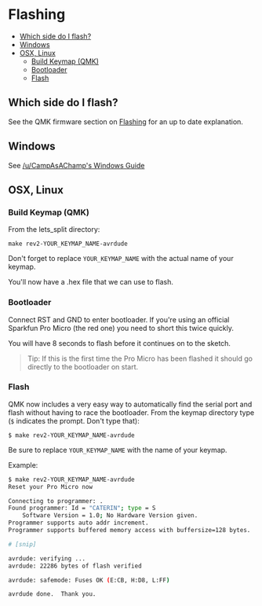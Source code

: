 # Flashing

<!-- START doctoc generated TOC please keep comment here to allow auto update -->
<!-- DON'T EDIT THIS SECTION, INSTEAD RE-RUN doctoc TO UPDATE -->


- [Which side do I flash?](#which-side-do-i-flash)
- [Windows](#windows)
- [OSX, Linux](#osx-linux)
  - [Build Keymap (QMK)](#build-keymap-qmk)
  - [Bootloader](#bootloader)
  - [Flash](#flash)

<!-- END doctoc generated TOC please keep comment here to allow auto update -->

## Which side do I flash?

See the QMK firmware section on [Flashing](https://github.com/qmk/qmk_firmware/tree/master/keyboards/lets_split#flashing) for an up to date explanation.

## Windows

See [/u/CampAsAChamp's Windows Guide](https://github.com/CampAsAChamp/LetsSplitWindowsGuide)

## OSX, Linux

### Build Keymap (QMK)

From the lets_split directory:

```
make rev2-YOUR_KEYMAP_NAME-avrdude
```

Don't forget to replace `YOUR_KEYMAP_NAME` with the actual name of your keymap.

You'll now have a .hex file that we can use to flash.

### Bootloader

Connect RST and GND to enter bootloader. If you're using an official Sparkfun Pro Micro (the red one) you need to short this twice quickly.

You will have 8 seconds to flash before it continues on to the sketch.

> Tip: If this is the first time the Pro Micro has been flashed it should go directly to the bootloader on start.

### Flash

QMK now includes a very easy way to automatically find the serial port and flash without having to race the bootloader. From the keymap directory type (`$` indicates the prompt. Don't type that):

```
$ make rev2-YOUR_KEYMAP_NAME-avrdude
```

Be sure to replace `YOUR_KEYMAP_NAME` with the name of your keymap.

Example:

```bash
$ make rev2-YOUR_KEYMAP_NAME-avrdude
Reset your Pro Micro now

Connecting to programmer: .
Found programmer: Id = "CATERIN"; type = S
    Software Version = 1.0; No Hardware Version given.
Programmer supports auto addr increment.
Programmer supports buffered memory access with buffersize=128 bytes.

# [snip]

avrdude: verifying ...
avrdude: 22286 bytes of flash verified

avrdude: safemode: Fuses OK (E:CB, H:D8, L:FF)

avrdude done.  Thank you.
```
